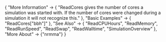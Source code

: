 {
  "More Information" -> {
    "ReadCores gives the number of cores a simulation was started with. If the number of cores were changed during a simulation it will not recognize this."
    },
  "Basic Examples" -> {
    "ReadCores[\"bbh\"]"
    },
  "See Also" -> {
   "ReadCPUHours",
   "ReadMemory",
   "ReadRunSpeed",
   "ReadSwap",
   "ReadWalltime",
   "SimulationOverview"
   },
  "More About" -> {"nrmma"}
}
